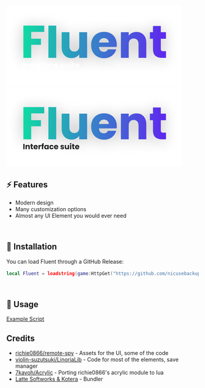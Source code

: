 <img src="Assets/logodark.png#gh-dark-mode-only" alt="fluent">
<img src="Assets/logolight.png#gh-light-mode-only" alt="fluent">

## ⚡ Features

- Modern design
- Many customization options
- Almost any UI Element you would ever need 
<br/>

## 🔌 Installation

You can load Fluent through a GitHub Release:

```lua
local Fluent = loadstring(game:HttpGet("https://github.com/nicusebackup/Fluent/releases/latest/download/main.lua"))()
```
<br/>

## 📜 Usage

[Example Script](https://github.com/nicusebackup/Fluent/blob/master/Example.lua)
<br/>

## Credits

- [richie0866/remote-spy](https://github.com/richie0866/remote-spy) - Assets for the UI, some of the code
- [violin-suzutsuki/LinoriaLib](https://github.com/violin-suzutsuki/LinoriaLib) - Code for most of the elements, save manager
- [7kayoh/Acrylic](https://github.com/7kayoh/Acrylic) - Porting richie0866's acrylic module to lua
- [Latte Softworks & Kotera](https://discord.gg/rMMByr4qas) - Bundler
